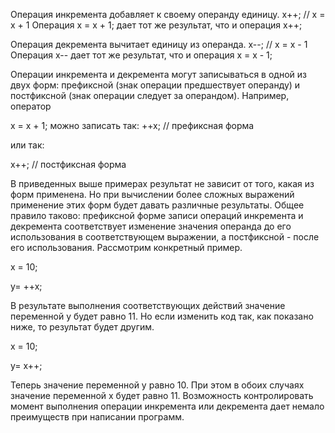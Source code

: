 
Операция инкремента добавляет к своему операнду единицу.
х++;        // x = x + 1 
Операция х = х + 1; дает тот же результат, что и операция х++;

Операция декремента вычитает единицу из операнда. 
 x--;        // x = x - 1
Операция x-- дает тот же результат, что и операция х = х - 1;


Операции инкремента и декремента могут записываться в одной из двух форм: префиксной (знак операции предшествует операнду) и постфиксной (знак операции следует за операндом). Например, оператор

х = х + 1; можно записать так: ++х; // префиксная форма

или так:

х++; // постфиксная форма


В приведенных выше примерах результат не зависит от того, какая из форм применена. Но при вычислении более сложных выражений применение этих форм будет давать различные результаты. Общее правило таково: префиксной форме записи операций инкремента и декремента соответствует изменение значения операнда до его использования в соответствующем выражении, а постфиксной - после его использования. Рассмотрим конкретный пример.


х = 10;

у= ++х;

 

В результате выполнения соответствующих действий значение переменной у будет равно 11. Но если изменить код так, как показано ниже, то результат будет другим.

 

х = 10;

у= х++;

 

Теперь значение переменной у равно 10. При этом в обоих случаях значение переменной х будет равно 11. Возможность контролировать момент выполнения операции инкремента или декремента дает немало преимуществ при написании программ.